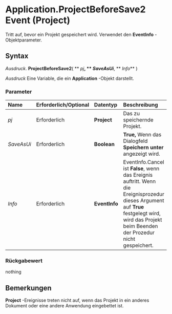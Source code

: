 
# Application.ProjectBeforeSave2 Event (Project)

Tritt auf, bevor ein Projekt gespeichert wird. Verwendet den  **EventInfo** -Objektparameter.


## Syntax

 _Ausdruck_. **ProjectBeforeSave2**( ** _pj_**, ** _SaveAsUi_**, ** _Info_** )

 _Ausdruck_ Eine Variable, die ein **Application** -Objekt darstellt.


### Parameter



|**Name**|**Erforderlich/Optional**|**Datentyp**|**Beschreibung**|
|:-----|:-----|:-----|:-----|
| _pj_|Erforderlich|**Project**|Das zu speichernde Projekt.|
| _SaveAsUi_|Erforderlich|**Boolean**|**True,** Wenn das Dialogfeld **Speichern unter** angezeigt wird.|
| _Info_|Erforderlich|**EventInfo**|EventInfo.Cancel ist  **False**, wenn das Ereignis auftritt. Wenn die Ereignisprozedur dieses Argument auf **True** festgelegt wird, wird das Projekt beim Beenden der Prozedur nicht gespeichert.|

### Rückgabewert

nothing


## Bemerkungen

 **Project** -Ereignisse treten nicht auf, wenn das Projekt in ein anderes Dokument oder eine andere Anwendung eingebettet ist.


